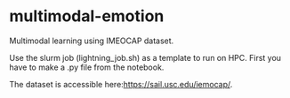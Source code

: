 # multimodal-emotion
Multimodal learning using IMEOCAP dataset.

Use the slurm job (lightning_job.sh) as a template to run on HPC. First you have to make a .py file from the notebook.

The dataset is accessible here:https://sail.usc.edu/iemocap/.
